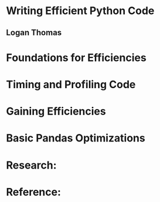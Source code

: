 # Writing Efficient Python Code
## Logan Thomas

# Foundations for Efficiencies

# Timing and Profiling Code

# Gaining Efficiencies

# Basic Pandas Optimizations

# Research:

# Reference:
